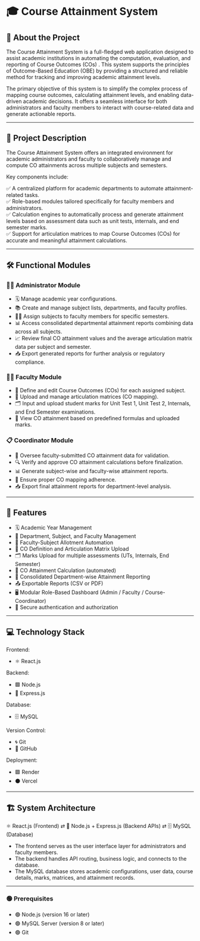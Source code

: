 # 🎓 Course Attainment System

## 📘 About the Project

The Course Attainment System is a full-fledged web application designed to assist academic institutions in automating the computation, evaluation, and reporting of Course Outcomes (COs) . This system supports the principles of Outcome-Based Education (OBE) by providing a structured and reliable method for tracking and improving academic attainment levels.

The primary objective of this system is to simplify the complex process of mapping course outcomes, calculating attainment levels, and enabling data-driven academic decisions. It offers a seamless interface for both administrators and faculty members to interact with course-related data and generate actionable reports.

---

## 📝 Project Description

The Course Attainment System offers an integrated environment for academic administrators and faculty to collaboratively manage and compute CO attainments across multiple subjects and semesters.

Key components include:

✅ A centralized platform for academic departments to automate attainment-related tasks.  
✅ Role-based modules tailored specifically for faculty members and administrators.  
✅ Calculation engines to automatically process and generate attainment levels based on assessment data such as unit tests, internals, and end semester marks.  
✅ Support for articulation matrices to map Course Outcomes (COs) for accurate and meaningful attainment calculations.

---

## 🛠️ Functional Modules

### 👨‍💼 Administrator Module
- 🗓️ Manage academic year configurations.
- 📚 Create and manage subject lists, departments, and faculty profiles.
- 🧑‍🏫 Assign subjects to faculty members for specific semesters.
- 📊 Access consolidated departmental attainment reports combining data across all subjects.
- 📈 Review final CO attainment values and the average articulation matrix data per subject and semester.
- 📥 Export generated reports for further analysis or regulatory compliance.

### 👩‍🏫 Faculty Module
- 📝 Define and edit Course Outcomes (COs) for each assigned subject.
- 🔗 Upload and manage articulation matrices (CO mapping).
- 🗂️ Input and upload student marks for Unit Test 1, Unit Test 2, Internals, and End Semester examinations.
- 🧮 View CO attainment based on predefined formulas and uploaded marks.

### 📋 Coordinator Module
- 🏫 Oversee faculty-submitted CO attainment data for validation.
- 🔍 Verify and approve CO attainment calculations before finalization.
- 📊 Generate subject-wise and faculty-wise attainment reports.
- 🔗 Ensure proper CO mapping adherence.
- 📥 Export final attainment reports for department-level analysis.

---

## 🌟 Features

- 🗓️ Academic Year Management
- 🏫 Department, Subject, and Faculty Management
- 🔄 Faculty-Subject Allotment Automation
- 📌 CO Definition and Articulation Matrix Upload
- 🗂️ Marks Upload for multiple assessments (UTs, Internals, End Semester)
- 🧮 CO Attainment Calculation (automated)
- 🏢 Consolidated Department-wise Attainment Reporting
- 📤 Exportable Reports (CSV or PDF)
- 🖥️ Modular Role-Based Dashboard (Admin / Faculty / Course-Coordinator)
- 🔐 Secure authentication and authorization

---


## 💻 Technology Stack

Frontend:
- ⚛️ React.js

Backend:
- 🟩 Node.js
- 🚀 Express.js

Database:
- 🗄️ MySQL

Version Control:
- 🌀 Git
- 🐙 GitHub

Deployment:

- 🟪 Render
- ⚫ Vercel


---

## 🏗️ System Architecture

⚛️ React.js (Frontend) ⇄ 🚀 Node.js + Express.js (Backend APIs) ⇄ 🗄️ MySQL (Database)

- The frontend serves as the user interface layer for administrators and faculty members.  
- The backend handles API routing, business logic, and connects to the database.  
- The MySQL database stores academic configurations, user data, course details, marks, matrices, and attainment records.

---


### 🟢 Prerequisites
- 🟢 Node.js (version 16 or later)
- 🟢 MySQL Server (version 8 or later)
- 🟢 Git



